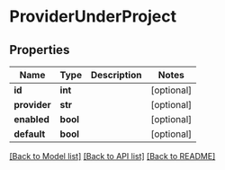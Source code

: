 # ProviderUnderProject

## Properties
Name | Type | Description | Notes
------------ | ------------- | ------------- | -------------
**id** | **int** |  | [optional] 
**provider** | **str** |  | [optional] 
**enabled** | **bool** |  | [optional] 
**default** | **bool** |  | [optional] 

[[Back to Model list]](../README.md#documentation-for-models) [[Back to API list]](../README.md#documentation-for-api-endpoints) [[Back to README]](../README.md)


